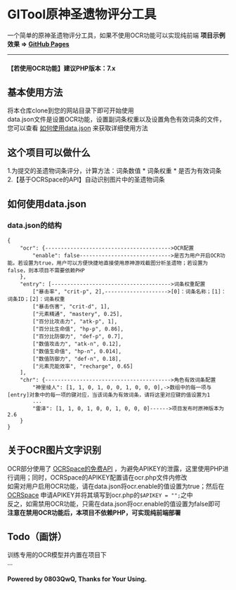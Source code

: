# GITool原神圣遗物评分工具
一个简单的原神圣遗物评分工具，如果不使用OCR功能可以实现纯前端
**项目示例效果 => [GitHub Pages](https://0803qwq.github.io/gitool-gacha-simulator/)**<hr>
#### 【若使用OCR功能】建议PHP版本：7.x
## 基本使用方法
将本仓库clone到您的网站目录下即可开始使用<br>
data.json文件是设置OCR功能，设置副词条权重以及设置角色有效词条的文件，您可以查看 [如何使用data.json](#如何使用datajson) 来获取详细使用方法
## 这个项目可以做什么
1.为提交的圣遗物词条评分，计算方法：词条数值 * 词条权重 * 是否为有效词条<br>
2.【基于OCRSpace的API】自动识别图片中的圣遗物词条
## 如何使用data.json
### data.json的结构
```
{
    "ocr": {---------------------------------------->OCR配置
        "enable": false----------------------------->是否为用户开启OCR功能。若设置为true，用户可以方便快捷地直接使用原神游戏截图分析圣遗物；若设置为false，则本项目不需要依赖PHP
    },
    "entry": [-------------------------------------->词条权重配置
        ["暴击率", "crit-p", 2],-------------------->[0]：词条名称；[1]：词条ID；[2]：词条权重
        ["暴击伤害", "crit-d", 1],
        ["元素精通", "mastery", 0.25],
        ["百分比攻击力", "atk-p", 1],
        ["百分比生命值", "hp-p", 0.86],
        ["百分比防御力", "def-p", 0.7],
        ["数值攻击力", "atk-n", 0.12],
        ["数值生命值", "hp-n", 0.014],
        ["数值防御力", "def-n", 0.18],
        ["元素充能效率", "recharge", 0.65]
    ],
    "chr": {---------------------------------------->角色有效词条配置
        "神里绫人": [1, 1, 0, 1, 0, 0, 1, 0, 0, 0],->数组中的每一项与[entry]对象中的每一项的键对应，当该词条为有效词条，请将这里对应键的值设置为1
        ...
        "雷泽": [1, 1, 0, 1, 0, 0, 1, 0, 0, 0]------>项目发布时原神版本为2.6
    }
}
```
## 关于OCR图片文字识别
OCR部分使用了 [OCRSpace的免费API](https://ocr.space/OCRAPI) ，为避免APIKEY的泄露，这里使用PHP进行调用；同时，OCRSpace的APIKEY配置请在ocr.php文件内修改<br>
如需对用户启用OCR功能，请在data.json将ocr.enable的值设置为true；然后在 [OCRSpace](https://ocr.space/OCRAPI) 申请APIKEY并将其填写到ocr.php的```$APIKEY = "";```之中<br>
反之，如需禁用OCR功能，只需在data.json将ocr.enable的值设置为false即可<br>
**注意在禁用OCR功能后，本项目不依赖PHP，可实现纯前端部署**
## Todo（画饼）
训练专用的OCR模型并内置在项目下<br>
...
#### Powered by 0803QwQ, Thanks for Your Using.

